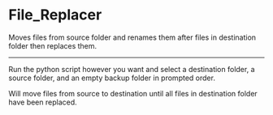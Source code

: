 # File_Replacer
Moves files from source folder and renames them after files in destination folder then replaces them.

---

Run the python script however you want and select a destination folder, a source folder, and an empty backup folder in prompted order.

Will move files from source to destination until all files in destination folder have been replaced.
 

